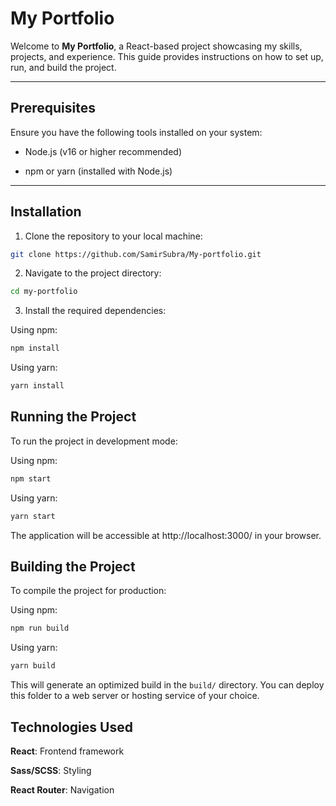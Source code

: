 # My Portfolio

Welcome to **My Portfolio**, a React-based project showcasing my skills, projects, and experience. This guide provides instructions on how to set up, run, and build the project.

---
## Prerequisites

Ensure you have the following tools installed on your system:

- Node.js (v16 or higher recommended)

- npm or yarn (installed with Node.js)

---
## Installation

1. Clone the repository to your local machine:

```bash
git clone https://github.com/SamirSubra/My-portfolio.git
```

2. Navigate to the project directory:

```bash
cd my-portfolio
```

3. Install the required dependencies:

Using npm:
```bash
npm install
```

Using yarn:
```bash
yarn install
```

## Running the Project

To run the project in development mode:

Using npm:
```bash
npm start
```

Using yarn:
```bash
yarn start
```

The application will be accessible at http://localhost:3000/ in your browser.


## Building the Project

To compile the project for production:

Using npm:
```bash
npm run build
```

Using yarn:
```bash
yarn build
```

This will generate an optimized build in the `build/` directory. You can deploy this folder to a web server or hosting service of your choice.

## Technologies Used

**React**: Frontend framework

**Sass/SCSS**: Styling 

**React Router**: Navigation